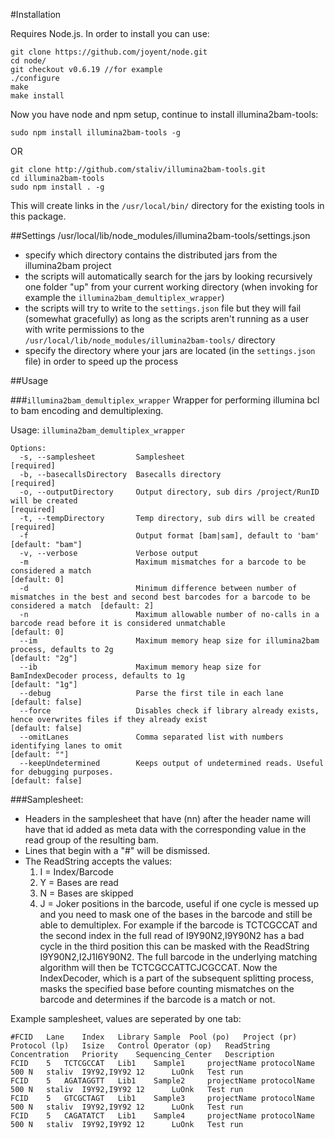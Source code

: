 #Installation

Requires Node.js. In order to install you can use:

	git clone https://github.com/joyent/node.git
	cd node/
	git checkout v0.6.19 //for example
	./configure
	make
	make install
	
Now you have node and npm setup, continue to install illumina2bam-tools:	

	sudo npm install illumina2bam-tools -g

OR

	git clone http://github.com/staliv/illumina2bam-tools.git
	cd illumina2bam-tools
	sudo npm install . -g

This will create links in the `/usr/local/bin/` directory for the existing tools in this package. 

##Settings
	/usr/local/lib/node_modules/illumina2bam-tools/settings.json

- specify which directory contains the distributed jars from the illumina2bam project
- the scripts will automatically search for the jars by looking recursively one folder "up" from your current working directory (when invoking for example the `illumina2bam_demultiplex_wrapper`)
- the scripts will try to write to the `settings.json` file but they will fail (somewhat gracefully) as long as the scripts aren't running as a user with write permissions to the `/usr/local/lib/node_modules/illumina2bam-tools/` directory
- specify the directory where your jars are located (in the `settings.json` file) in order to speed up the process

##Usage

###`illumina2bam_demultiplex_wrapper`
Wrapper for performing illumina bcl to bam encoding and demultiplexing.

Usage: `illumina2bam_demultiplex_wrapper`

	Options:
	  -s, --samplesheet         Samplesheet                                                                                                                  [required]
	  -b, --basecallsDirectory  Basecalls directory                                                                                                          [required]
	  -o, --outputDirectory     Output directory, sub dirs /project/RunID will be created                                                                    [required]
	  -t, --tempDirectory       Temp directory, sub dirs will be created                                                                                     [required]
	  -f                        Output format [bam|sam], default to 'bam'                                                                                    [default: "bam"]
	  -v, --verbose             Verbose output                                                                                                             
	  -m                        Maximum mismatches for a barcode to be considered a match                                                                    [default: 0]
	  -d                        Minimum difference between number of mismatches in the best and second best barcodes for a barcode to be considered a match  [default: 2]
	  -n                        Maximum allowable number of no-calls in a barcode read before it is considered unmatchable                                   [default: 0]
	  --im                      Maximum memory heap size for illumina2bam process, defaults to 2g                                                            [default: "2g"]
	  --ib                      Maximum memory heap size for BamIndexDecoder process, defaults to 1g                                                         [default: "1g"]
	  --debug                   Parse the first tile in each lane                                                                                            [default: false]
	  --force                   Disables check if library already exists, hence overwrites files if they already exist                                        [default: false]
	  --omitLanes               Comma separated list with numbers identifying lanes to omit                                                                  [default: ""]
	  --keepUndetermined        Keeps output of undetermined reads. Useful for debugging purposes.								                             [default: false]

###Samplesheet:

- Headers in the samplesheet that have (nn) after the header name will have that id added as meta data with the corresponding value in the read group of the resulting bam.
- Lines that begin with a "#" will be dismissed.
- The ReadString accepts the values:
	1. I = Index/Barcode
	2. Y = Bases are read
	3. N = Bases are skipped
	4. J = Joker positions in the barcode, useful if one cycle is messed up and you need to mask one of the bases in the barcode and still be able to demultiplex. For example if the barcode is TCTCGCCAT and the second index in the full read of I9Y90N2,I9Y90N2 has a bad cycle in the third position this can be masked with the ReadString I9Y90N2,I2J1I6Y90N2. The full barcode in the underlying matching algorithm will then be TCTCGCCATTCJCGCCAT. Now the IndexDecoder, which is a part of the subsequent splitting process, masks the specified base before counting mismatches on the barcode and determines if the barcode is a match or not.

Example samplesheet, values are seperated by one tab: 

	#FCID	Lane	Index	Library	Sample	Pool (po)	Project (pr)	Protocol (lp)	Isize	Control	Operator (op)	ReadString	Concentration	Priority	Sequencing_Center	Description
	FCID	5	TCTCGCCAT	Lib1	Sample1		projectName	protocolName	500	N	staliv	I9Y92,I9Y92	12		LuOnk	Test run
	FCID	5	AGATAGGTT	Lib1	Sample2		projectName	protocolName	500	N	staliv	I9Y92,I9Y92	12		LuOnk	Test run
	FCID	5	GTCGCTAGT	Lib1	Sample3		projectName	protocolName	500	N	staliv	I9Y92,I9Y92	12		LuOnk	Test run
	FCID	5	CAGATATCT	Lib1	Sample4		projectName	protocolName	500	N	staliv	I9Y92,I9Y92	12		LuOnk	Test run
